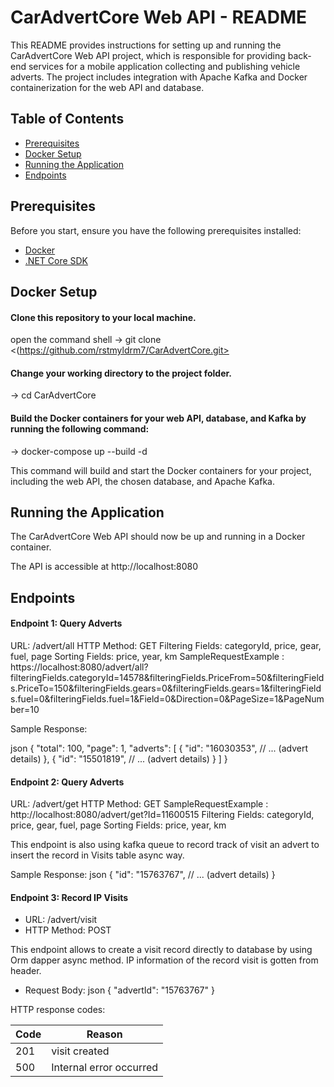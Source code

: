 # CarAdvertCore Web API - README

This README provides instructions for setting up and running the CarAdvertCore Web API project, which is responsible for providing back-end services for a mobile application collecting and publishing vehicle adverts. The project includes integration with Apache Kafka and Docker containerization for the web API and database.

## Table of Contents

- [Prerequisites](#prerequisites)
- [Docker Setup](#docker-setup)
- [Running the Application](#running-the-application)
- [Endpoints](#endpoints)

## Prerequisites

Before you start, ensure you have the following prerequisites installed:

- [Docker](https://www.docker.com/)
- [.NET Core SDK](https://dotnet.microsoft.com/download)

## Docker Setup

#### Clone this repository to your local machine.
open the command shell -> git clone <(https://github.com/rstmyldrm7/CarAdvertCore.git>

#### Change your working directory to the project folder.
-> cd CarAdvertCore

#### Build the Docker containers for your web API, database, and Kafka by running the following command:
-> docker-compose up --build -d

This command will build and start the Docker containers for your project, including the web API, the chosen database, and Apache Kafka.

## Running the Application

The CarAdvertCore Web API should now be up and running in a Docker container.

The API is accessible at http://localhost:8080 

## Endpoints

#### Endpoint 1: Query Adverts
URL: /advert/all
HTTP Method: GET
Filtering Fields:  categoryId, price, gear, fuel, page
Sorting Fields: price, year, km
SampleRequestExample : https://localhost:8080/advert/all?filteringFields.categoryId=14578&filteringFields.PriceFrom=50&filteringFields.PriceTo=150&filteringFields.gears=0&filteringFields.gears=1&filteringFields.fuel=0&filteringFields.fuel=1&Field=0&Direction=0&PageSize=1&PageNumber=10

Sample Response:

json
{
  "total": 100,
  "page": 1,
  "adverts": [
    {
      "id": "16030353",
      // ... (advert details)
    },
    {
      "id": "15501819",
      // ... (advert details)
    }
  ]
}

#### Endpoint 2: Query Adverts
URL: /advert/get
HTTP Method: GET
SampleRequestExample : http://localhost:8080/advert/get?Id=11600515
Filtering Fields:  categoryId, price, gear, fuel, page
Sorting Fields: price, year, km

This endpoint is also using kafka queue to record track of visit an advert to insert the record in Visits table async way.

Sample Response:
json
{
  "id": "15763767",
  // ... (advert details)
}

#### Endpoint 3: Record IP Visits

- URL: /advert/visit
- HTTP Method: POST

This endpoint allows to create a visit record directly to database by using Orm dapper async method. IP information of the record visit is gotten from header.
  
- Request Body:
json
{
  "advertId": "15763767"
}

HTTP response codes:

| Code | Reason |
| ---- | ------ |
| 201  | visit created |
| 500  | Internal error occurred |
